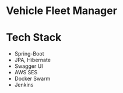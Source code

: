 # Vehicle Fleet Manager
# Tech Stack
* Spring-Boot
* JPA, Hibernate
* Swagger UI
* AWS SES
* Docker Swarm
* Jenkins
